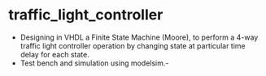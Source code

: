 # traffic_light_controller

- Designing in VHDL a Finite State Machine (Moore), to perform a 4-way traffic light controller operation by changing state at particular time delay for each state.
- Test bench and simulation using modelsim.- 
